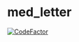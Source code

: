 # med_letter

[![CodeFactor](https://www.codefactor.io/repository/github/dxs/med_letter/badge)](https://www.codefactor.io/repository/github/dxs/med_letter)